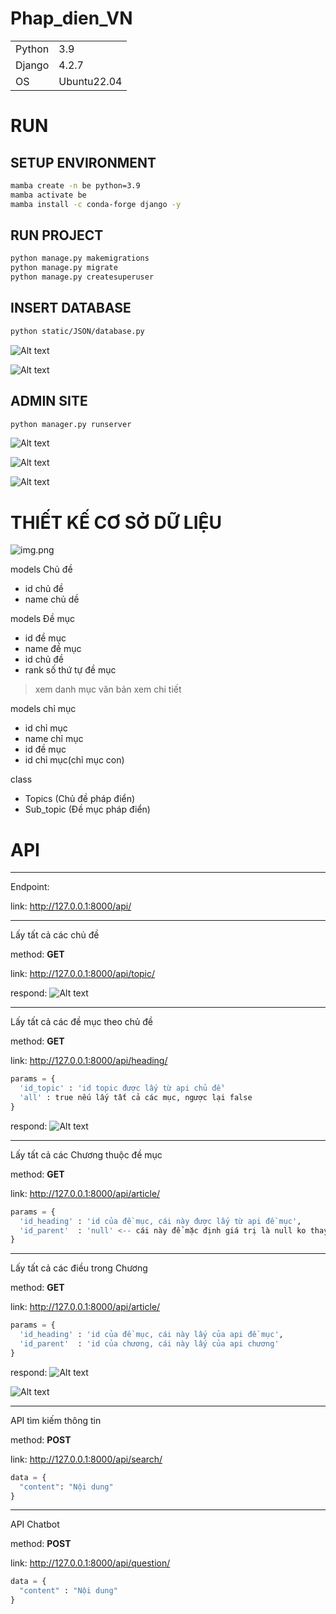 # Phap_dien_VN

<table style="margin: left">
  <tr>
    <td>Python</td>
    <td>3.9</td>
  </tr>
  <tr>
    <td>Django</td>
    <td>4.2.7</td>
  </tr>
  <tr>
    <td>OS</td>
    <td>Ubuntu22.04</td>
  </tr>
</table>


# RUN

## SETUP ENVIRONMENT
```bash
mamba create -n be python=3.9
mamba activate be
mamba install -c conda-forge django -y
```

## RUN PROJECT

```bash
python manage.py makemigrations
python manage.py migrate
python manage.py createsuperuser
```

## INSERT DATABASE

```bash
python static/JSON/database.py
```


![Alt text](static/demo/image1.png)

![Alt text](static/demo/image2.png)



## ADMIN SITE

```bash
python manager.py runserver
```

![Alt text](static/demo/image.png)

![Alt text](static/demo/image-1.png)

![Alt text](static/demo/image-2.png)


# THIẾT KẾ CƠ SỞ DỮ LIỆU

![img.png](static/demo/img.png)

models Chủ đề
  - id chủ đề
  - name chủ dề

models Đề mục
  - id đề mục
  - name đề mục
  - id chủ đề
  - rank số thứ tự đề mục
  > xem danh mục văn bản
  > xem chi tiết

models chỉ mục
  - id chỉ mục
  - name chỉ mục
  - id đề mục
  - id chỉ mục(chỉ mục con)


class 

- Topics (Chủ đề pháp điển)
- Sub_topic (Đề mục pháp điển)      


# API

--------------------
Endpoint: 

  link: http://127.0.0.1:8000/api/

--------------------
Lấy tất cả các chủ đề

  method: **GET**

  link: http://127.0.0.1:8000/api/topic/

  respond: 
  ![Alt text](static/demo/topic_demo.png)

--------------------
Lấy tất cả các đề mục theo chủ đề

  method: **GET**

  link: http://127.0.0.1:8000/api/heading/

```python
params = {
  'id_topic' : 'id topic được lấy từ api chủ đề'
  'all' : true nếu lấy tất cả các mục, ngược lại false
}
```

  respond:
  ![Alt text](static/demo/heading_demo.png)

--------------------
Lấy tất cả các Chương thuộc đề mục

  method: **GET**

  link: http://127.0.0.1:8000/api/article/

```python
params = {
  'id_heading' : 'id của đề mục, cái này được lấy từ api đề mục',
  'id_parent'  : 'null' <-- cái này để mặc định giá trị là null ko thay đổi
}
```

--------------------
Lấy tất cả các điều trong Chương

  method: **GET**

  link: http://127.0.0.1:8000/api/article/

```python
params = {
  'id_heading' : 'id của đề mục, cái này lấy của api đề mục',
  'id_parent'  : 'id của chương, cái này lấy của api chương'
}
```

  respond:
  ![Alt text](static/demo/article_demo_null.png)

  ![Alt text](static/demo/article_demo_notnull.png)



--------------------
API tìm kiếm thông tin

  method: **POST**

  link: http://127.0.0.1:8000/api/search/

```python
data = {
  "content": "Nội dung"
}
```
--------------------
API Chatbot

  method: **POST**

  link: http://127.0.0.1:8000/api/question/

```python
data = {
  "content" : "Nội dung"
}
```